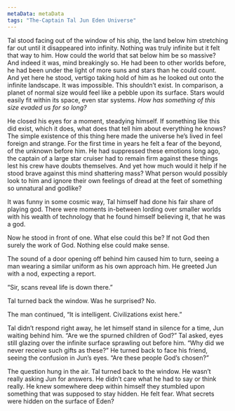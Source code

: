 ```yaml
---
metaData: metaData
tags: "The-Captain Tal Jun Eden Universe"
---
```


Tal stood facing out of the window of his ship, the land below him stretching far out until it disappeared into infinity. Nothing was truly infinite but it felt that way to him. How could the world that sat below him be so massive? And indeed it was, mind breakingly so. He had been to other worlds before, he had been under the light of more suns and stars than he could count. And yet here he stood, vertigo taking hold of him as he looked out onto the infinite landscape. It was impossible. This shouldn’t exist. In comparison, a planet of normal size would feel like a pebble upon its surface. Stars would easily fit within its space, even star systems. *How has something of this size evaded us for so long?* 

He closed his eyes for a moment, steadying himself. If something like this did exist, which it does, what does that tell him about everything he knows? The simple existence of this thing here made the universe he’s lived in feel foreign and strange. For the first time in years he felt a fear of the beyond, of the unknown before him. He had suppressed these emotions long ago, the captain of a large star cruiser had to remain firm against these things lest his crew have doubts themselves. And yet how much would it help if he stood brave against this mind shattering mass? What person would possibly look to him and ignore their own feelings of dread at the feet of something so unnatural and godlike? 

It was funny in some cosmic way, Tal himself had done his fair share of playing god. There were moments in-between lording over smaller worlds with his wealth of technology that he found himself believing it, that he was a god. 

Now he stood in front of one. What else could this be? If not God then surely the work of God. Nothing else could make sense. 

The sound of a door opening off behind him caused him to turn, seeing a man wearing a similar uniform as his own approach him. He greeted Jun with a nod, expecting a report.

“Sir, scans reveal life is down there.”

Tal turned back the window. Was he surprised? No. 

The man continued, “It is intelligent. Civilizations exist here.”

Tal didn’t respond right away, he let himself stand in silence for a time, Jun waiting behind him. “Are we the spurned children of God?” Tal asked, eyes still glazing over the infinite surface sprawling out before him. “Why did we never receive such gifts as these?” He turned back to face his friend, seeing the confusion in Jun’s eyes. “Are these people God’s chosen?”

The question hung in the air. Tal turned back to the window. He wasn’t really asking Jun for answers. He didn’t care what he had to say or think really. He knew somewhere deep within himself they stumbled upon something that was supposed to stay hidden. He felt fear. What secrets were hidden on the surface of Eden?